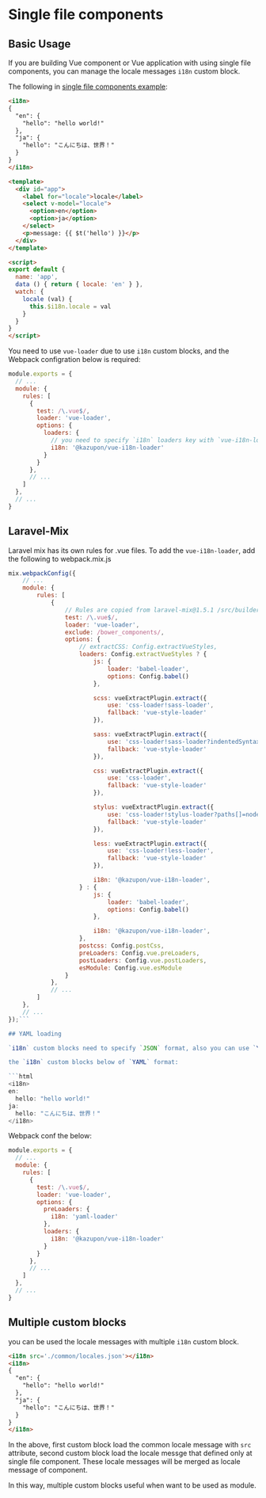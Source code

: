 # Single file components

## Basic Usage

If you are building Vue component or Vue application with using single file components, you can manage the locale messages `i18n` custom block.

The following in [single file components example](https://github.com/kazupon/vue-i18n/tree/dev/examples/sfc):

```html
<i18n>
{
  "en": {
    "hello": "hello world!"
  },
  "ja": {
    "hello": "こんにちは、世界！"
  }
}
</i18n>

<template>
  <div id="app">
    <label for="locale">locale</label>
    <select v-model="locale">
      <option>en</option>
      <option>ja</option>
    </select>
    <p>message: {{ $t('hello') }}</p>
  </div>
</template>

<script>
export default {
  name: 'app',
  data () { return { locale: 'en' } },
  watch: {
    locale (val) {
      this.$i18n.locale = val
    }
  }
}
</script>
```

You need to use `vue-loader` due to use `i18n` custom blocks, and the Webpack configration below is required:

```js
module.exports = {
  // ...
  module: {
    rules: [
      {
        test: /\.vue$/,
        loader: 'vue-loader',
        options: {
          loaders: {
            // you need to specify `i18n` loaders key with `vue-i18n-loader` (https://github.com/kazupon/vue-i18n-loader)
            i18n: '@kazupon/vue-i18n-loader'
          }
        }
      },
      // ...
    ]
  },
  // ...
}
```

## Laravel-Mix

Laravel mix has its own rules for .vue files. To add the `vue-i18n-loader`, add the following to webpack.mix.js

```js
mix.webpackConfig({
    // ...
    module: {
        rules: [
            {
                // Rules are copied from laravel-mix@1.5.1 /src/builder/webpack-rules.js and manually merged with the ia8n-loader. Make sure to update the rules to the latest found in webpack-rules.js
                test: /\.vue$/,
                loader: 'vue-loader',
                exclude: /bower_components/,
                options: {
                    // extractCSS: Config.extractVueStyles,
                    loaders: Config.extractVueStyles ? {
                        js: {
                            loader: 'babel-loader',
                            options: Config.babel()
                        },

                        scss: vueExtractPlugin.extract({
                            use: 'css-loader!sass-loader',
                            fallback: 'vue-style-loader'
                        }),

                        sass: vueExtractPlugin.extract({
                            use: 'css-loader!sass-loader?indentedSyntax',
                            fallback: 'vue-style-loader'
                        }),

                        css: vueExtractPlugin.extract({
                            use: 'css-loader',
                            fallback: 'vue-style-loader'
                        }),

                        stylus: vueExtractPlugin.extract({
                            use: 'css-loader!stylus-loader?paths[]=node_modules',
                            fallback: 'vue-style-loader'
                        }),

                        less: vueExtractPlugin.extract({
                            use: 'css-loader!less-loader',
                            fallback: 'vue-style-loader'
                        }),

                        i18n: '@kazupon/vue-i18n-loader',
                    } : {
                        js: {
                            loader: 'babel-loader',
                            options: Config.babel()
                        },

                        i18n: '@kazupon/vue-i18n-loader',
                    },
                    postcss: Config.postCss,
                    preLoaders: Config.vue.preLoaders,
                    postLoaders: Config.vue.postLoaders,
                    esModule: Config.vue.esModule
                }
            },
            // ...
        ]
    },
    // ...
});```

## YAML loading

`i18n` custom blocks need to specify `JSON` format, also you can use `YAML` format by using pre-loader feature of `vue-loader`.

the `i18n` custom blocks below of `YAML` format:

```html
<i18n>
en:
  hello: "hello world!"
ja:
  hello: "こんにちは、世界！"
</i18n>
```

Webpack conf the below:

```js
module.exports = {
  // ...
  module: {
    rules: [
      {
        test: /\.vue$/,
        loader: 'vue-loader',
        options: {
          preLoaders: {
            i18n: 'yaml-loader'
          },
          loaders: {
            i18n: '@kazupon/vue-i18n-loader'
          }
        }
      },
      // ...
    ]
  },
  // ...
}
```

## Multiple custom blocks

you can be used the locale messages with multiple `i18n` custom block.

```html
<i18n src='./common/locales.json'></i18n>
<i18n>
{
  "en": {
    "hello": "hello world!"
  },
  "ja": {
    "hello": "こんにちは、世界！"
  }
}
</i18n>
```

In the above, first custom block load the common locale message with `src` attribute, second custom block load the locale messge that defined only at single file component. These locale messages will be merged as locale message of component.

In this way, multiple custom blocks useful when want to be used as module.
